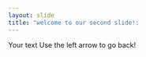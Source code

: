 ```yaml
---
layout: slide
title: "welcome to our second slide!:
---
```

Your text 
Use the left arrow to go back!
